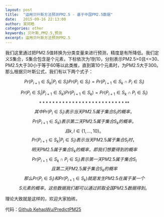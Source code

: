 ```yaml
---
layout: post
title:  "运用贝叶斯方法预测PM2.5 - 基于中国PM2.5数据"
date:   2015-09-16 22:13:00
author: 吴珂皓
categories: other
keywords: 贝叶斯,PM2.5,预测
excerpt: 运用贝叶斯方法预测PM2.5
---
```


我们这里通过把PM2.5值转换为分类变量来进行预测，精度是有所降低。我们定义S集合，S集合包含是个元素，下标依次为1到10，分别表示PM2.5>0且<=30、PM2.5大于30小于等于60等以此类推，直到第10个元素时，为PM2.5大于300。
那么根据贝叶斯公式，我们有以下两个式子：

$$Pr(P_{i+1}\in S_{k}|P_{i}\in S_{l})Pr(P_{i}\in S_{l}) = Pr(P_{i+1}\in S_{k}\cap P_{i}\in S_{l})$$

$$Pr(P_{i}\in S_{l}|P_{i+1}\in S_{k})Pr(P_{i+1}\in S_{k}) = Pr(P_{i+1}\in S_{k}\cap P_{i}\in S_{l})$$

$$****************************$$
$$其中Pr(P_{i}\in S_{l})表示当天PM2.5属于集合S_{l}的概率，$$
$$Pr(P_{i+1}\in S_{k})表示第二天PM2.5属于集合S_{k}的概率，$$
$$且k,l\in \left \{1,...,10  \right \}。$$
$$Pr(P_{i+1}\in S_{k}|P_{i}\in S_{l})表示当天PM2.5属于集合S_{l}时，$$
$$明天PM2.5属于集合S_{k}的概率，即我们想要得到的概率$$
$$Pr(P_{i+1}\in S_{k}\cap P_{i}\in S_{l})表示第一天PM2.5属于集合S_{l}$$
$$且第二天PM2.5属于集合S_{k}的概率$$
$$那么Pr(P_{i}\in S_{l})和Pr(P_{i+1}\in S_{k})就是发生PM2.5在属于某一个$$
$$S元素的概率，这些数据我们都可以通过抓取全国PM2.5数据得到。$$

理论大致就是这样的，欢迎大家拍砖。

代码：[Github KehaoWu/PredictPM25](https://github.com/KehaoWu/PredictPM25)
